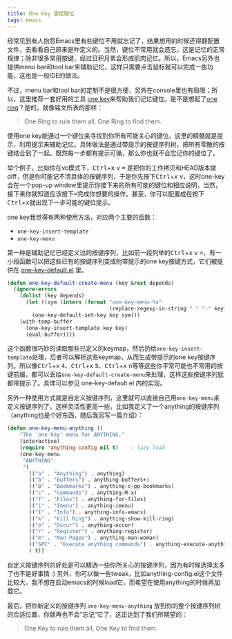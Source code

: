 ```yaml
---
title: One Key 掌控键位
tags: emacs
---
```


经常见到有人抱怨Emacs里有些键位不用就忘记了，结果想用的时候还得翻配置文件，去看看自己原来是咋定义的。当然，键位不常用就会遗忘，这是记忆的正常规律；除非很多常用按键，经过日积月累会形成肌肉记忆。所以，Emacs另外也提供menu bar和tool bar来辅助记忆，这样只需要点击鼠标就可以完成一些功能，这也是一般IDE的做法。

不过，menu bar和tool bar的定制不是很方便，另外在console里也有局限；所以，这里推荐一套好用的工具 [one key](http://www.emacswiki.org/emacs/OneKey)来帮助我们记忆键位。是不是想起了[one ring](http://en.wikipedia.org/wiki/One_Ring)？是的，就像铭文所表的那样：

> One Ring to rule them all, One Ring to find them.

使用one key能通过一个键位来寻找到你所有可能关心的键位。这里的精髓就是提示，利用提示来辅助记忆。具体做法是通过带提示的按键序列树，把所有零散的按键结合到了一起。既然每一步都有提示可循，那么你也就不会忘记你的键位了。

举个例子，比如你在vc模式下，<kbd>Ctrl</kbd>+<kbd>x</kbd> <kbd>v</kbd> <kbd>=</kbd> 是把你的工作拷贝和HEAD版本做diff，但是你可能记不清具体的按键序列，于是你先按下<kbd>Ctrl</kbd>+<kbd>x</kbd> <kbd>v</kbd>，这时one-key会在一个pop-up window里提示你接下来的所有可能的键位和相应说明，当然，接下来你就知道应该按下<kbd>=</kbd>完成你想要的操作。甚至，你可以配置成在按下<kbd>Ctrl</kbd>+<kbd>x</kbd>就出现下一步可能的键位提示。

one key我觉得有两种使用方法，对应两个主要的函数：

- `one-key-insert-template`
- `one-key-menu`

第一种是辅助记忆已经定义过的按键序列，比如前一段列举的<kbd>Ctrl</kbd>+<kbd>x</kbd> <kbd>v</kbd> <kbd>=</kbd>，有一小段函数可以把这些已有的按键序列变成附带提示的one key按键方式，它们被提供在 [one-key-default.el](http://www.emacswiki.org/emacs/one-key-default.el) 里。

```lisp
(defun one-key-default-create-menu (key &rest depends)
  (ignore-errors
    (dolist (key depends)
      (let ((sym (intern (format "one-key-menu-%s"
                                 (replace-regexp-in-string " " "-" key)))))
        (one-key-default-set-key key sym)))
    (with-temp-buffer
      (one-key-insert-template key key)
      (eval-buffer))))
```

这个函数很巧妙的读取那些已定义的keymap，然后扔给`one-key-insert-template`处理，后者可以解析这些keymap，从而生成带提示的one key按键序列。所以像<kbd>Ctrl</kbd>+<kbd>x</kbd> <kbd>4</kbd>、<kbd>Ctrl</kbd>+<kbd>x</kbd> <kbd>5</kbd>、<kbd>Ctrl</kbd>+<kbd>x</kbd> <kbd>n</kbd>等等这些你平常可能也不常用的按键前缀，都可以丢给`one-key-default-create-menu`来处理，这样这些按键序列就都带提示了。具体可以参见 one-key-default.el 内的实现。

另外一种使用方式就是自定义按键序列，这里就可以直接自己用`one-key-menu`来定义按键序列了。这样灵活性更高一些，比如我定义了一个anything的按键序列（anything也是个好东西，随后我另写一篇介绍）：

```lisp
(defun one-key-menu-anything ()
    "The `one-key' menu for ANYTHING."
    (interactive)
    (require 'anything-config nil t)    ; lazy load
    (one-key-menu
     "ANYTHING"
     '(
       (("a" . "Anything") . anything)
       (("b" . "Buffers") . anything-buffers+)
       (("B" . "Bookmarks") . anything-c-pp-bookmarks)
       (("c" . "Commands") . anything-M-x)
       (("f" . "Files") . anything-for-files)
       (("i" . "Imenu") . anything-imenu)
       (("I" . "Info") . anything-info-emacs)
       (("k" . "Kill Ring") . anything-show-kill-ring)
       (("o" . "Occur") . anything-occur)
       (("r" . "Register") . anything-register)
       (("m" . "Man Pages") . anything-man-woman)
       (("SPC" . "Execute anything commands") . anything-execute-anything-command)
       ) t))
```

自定义按键序列的好处是可以精选一些你所关心的按键序列，因为有时候选择太多了也不是好事情 :) 另外，你可以做一些tweak，比如anything-config.el这个文件比较大，我不想在启动emacs的时候load它，而希望在使用anything的时候再加载它。

最后，把你新定义的按键序列 `one-key-menu-anything` 放到你的整个按键序列树的合适位置，你就再也不会“忘记”它了，这正达到了我们所期望的：

> One Key to rule them all, One Key to find them.
